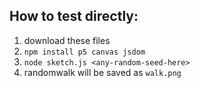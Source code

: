 ## How to test directly:

1. download these files
2. `npm install p5 canvas jsdom`
3. `node sketch.js <any-random-seed-here>`
4. randomwalk will be saved as `walk.png`

